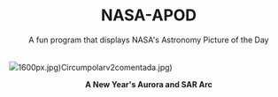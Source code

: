 <div align="center">
  <h1>
    NASA-APOD
  </h1>
</div>
  
<div align="center">
  A fun program that displays NASA's Astronomy Picture of the Day
</div>

<br>

![](https://apod.nasa.gov/apod/image/2501/AuroraSar_Masi_1280.jpg)1600px.jpg)Circumpolarv2comentada.jpg)

<p align = "center">
  <b>A New Year's Aurora and SAR Arc</b>
</p>
